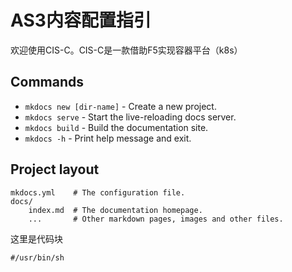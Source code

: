 # AS3内容配置指引

欢迎使用CIS-C。CIS-C是一款借助F5实现容器平台（k8s）

## Commands

* `mkdocs new [dir-name]` - Create a new project.
* `mkdocs serve` - Start the live-reloading docs server.
* `mkdocs build` - Build the documentation site.
* `mkdocs -h` - Print help message and exit.

## Project layout

    mkdocs.yml    # The configuration file.
    docs/
        index.md  # The documentation homepage.
        ...       # Other markdown pages, images and other files.

这里是代码块
```
#/usr/bin/sh
```

